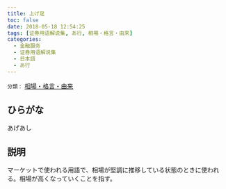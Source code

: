 ```yaml
---
title: 上げ足
toc: false
date: 2018-05-18 12:54:25
tags: [证券用语解说集, あ行, 相場・格言・由来]
categories:
  - 金融服务
  - 证券用语解说集
  - 日本語
  - あ行
---
```


`分類：` [相場・格言・由来](/tags/相場・格言・由来/)

## ひらがな

あげあし

## 説明

マーケットで使われる用語で、相場が堅調に推移している状態のときに使われる。相場が高くなっていくことを指す。
